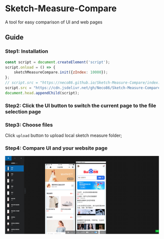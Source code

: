 # Sketch-Measure-Compare

A tool for easy comparison of UI and web pages

## Guide

### Step1: Installation

```js
const script = document.createElement('script');
script.onload = () => {
    sketchMeasureCompare.init({zIndex: 10000});
};
// script.src = "https://neco86.github.io/Sketch-Measure-Compare/index.min.js";
script.src = "https://cdn.jsdelivr.net/gh/Neco86/Sketch-Measure-Compare@1.1.0/index.min.js";
document.head.appendChild(script);
```

### Step2: Click the UI button to switch the current page to the file selection page

### Step3: Choose files

Click `upload` button to upload local sketch measure folder;

### Step4: Compare UI and your website page

![demo](https://raw.githubusercontent.com/Neco86/Sketch-Measure-Compare/main/demo.png)
